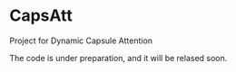 # CapsAtt
Project for Dynamic Capsule Attention

The code is under preparation, and it will be relased soon. 
